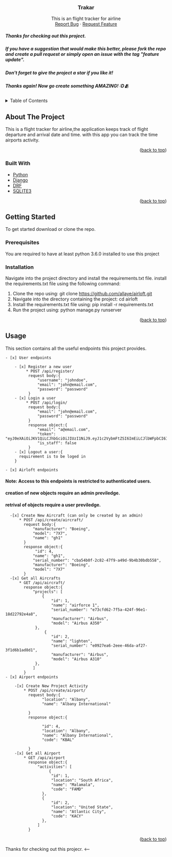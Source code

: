 <div id="top"></div>





<!-- PROJECT SHIELDS -->
<!--
*** I'm using markdown "reference style" links for readability.
*** Reference links are enclosed in brackets [ ] instead of parentheses ( ).
*** See the bottom of this document for the declaration of the reference variables
*** for contributors-url, forks-url, etc. This is an optional, concise syntax you may use.
*** https://www.markdownguide.org/basic-syntax/#reference-style-links
-->
<!-- [![Contributors][contributors-shield]][contributors-url]
[![Forks][forks-shield]][forks-url]
[![Stargazers][stars-shield]][stars-url]
[![Issues][issues-shield]][issues-url]
[![MIT License][license-shield]][license-url]
[![LinkedIn][linkedin-shield]][linkedin-url] -->



<!-- PROJECT LOGO -->
<br />
<div align="center">
  <a href="https://github.com/allaye/airloft">
    <!-- <img src="images/logo.png" alt="Logo" width="80" height="80"> -->
  </a>

<h3 align="center">Trakar</h3>

  <p align="center">
    This is an flight tracker for airline<br />
    <!-- <br />
    <a href="https://github.com/github_username/repo_name"><strong>Explore the docs »</strong></a>
    <br />
    <br />
    <a href="https://github.com/github_username/repo_name">View Demo</a>
    · -->
    <a href="https://github.com/allaye/airloft/issues">Report Bug</a>
    ·
    <a href="https://github.com/allaye/airloft/issues">Request Feature</a>
  </p>
</div>

##### Thanks for checking out this project. 
##### If you have a suggestion that would make this better, please fork the repo and create a pull request or simply open an issue with the tag "feature update".
##### Don't forget to give the project a star if you like it!
##### Thanks again! Now go create something AMAZING! :D🫂


<!-- TABLE OF CONTENTS -->
<details>
  <summary>Table of Contents</summary>
  <ol>
    <li>
      <a href="#about-the-project">About The Project</a>
      <ul>
        <li><a href="#built-with">Built With</a></li>
      </ul>
    </li>
    <li>
      <a href="#getting-started">Getting Started</a>
      <ul>
        <li><a href="#prerequisites">Prerequisites</a></li>
        <li><a href="#installation">Installation</a></li>
      </ul>
    </li>
    <li><a href="#usage">Usage</a></li>
    <li><a href="#examples">Examples</a></li>
    <!-- <li><a href="#roadmap">Roadmap</a></li>
    <li><a href="#contributing">Contributing</a></li>
    <li><a href="#license">License</a></li>
    <li><a href="#contact">Contact</a></li>
    <li><a href="#acknowledgments">Acknowledgments</a></li> -->
  </ol>
</details>



<!-- ABOUT THE PROJECT -->
## About The Project

<!-- [![Product Name Screen Shot][product-screenshot]](https://example.com) -->

This is a flight tracker for airline,the application keeps track of flight departure and arrival date and time. with this app you can track the time airports activity.

<p align="right">(<a href="#top">back to top</a>)</p>



### Built With

* [Python](https://python.org/)
* [Django](https://www.djangoproject.com/)
* [DRF](https://www.django-rest-framework.org/)
* [SQLITE3](https://www.sqlite.org/)

<p align="right">(<a href="#top">back to top</a>)</p>



<!-- GETTING STARTED -->
## Getting Started

To get started download or clone the repo.

### Prerequisites

You are required to have at least python 3.6.0 installed to use this project

### Installation

Navigate into the project directory and install the requirements.txt file.
install the requirements.txt file using the following command:

1. Clone the repo using: git clone https://github.com/allaye/airloft.git
2. Navigate into the directory containing the project: cd airloft
3. Install the requirements.txt file using: pip install -r requirements.txt
4. Run the project using: python manage.py runserver

<p align="right">(<a href="#top">back to top</a>)</p>



<!-- USAGE EXAMPLES -->
## Usage
This section contains all the useful endpoints this project provides.

    - [x] User endpoints

        - [x] Register a new user
             * POST /api/register/
              request body:{
                  "username": "johndoe",
                  "email": "john@email.com",
                  "password": "password"
              }
        - [x] Login a user
             * POST /api/login/
              request body:{
                  "email": "john@email.com",
                  "password": "password"
              }
              response object:{
                  "email": "a@email.com",
                  "token": "eyJ0eXAiOiJKV1QiLCJhbGciOiJIUzI1NiJ9.eyJ1c2VybmFtZSI6ImEiLCJlbWFpbCI6ImFAZW1haWwuY29tIiwiZXhwIjoxNjQwNDQ2OTM1fQ.wF4WvEK37GOXRWC8rzRWUv2UgToNtqaRXte_G_wbO4s",
                  "is_staff": false
              }
        - [x] Logout a user:{
          requirement is to be loged in
        }
    
    - [x] Airloft endpoints
#### Note: Access to this endpoints is restricted to authenticated users.
#### creation of new objects require an admin previledge.
#### retrival of objects require a user previledge.

      -[x] Create New Aircraft (can only be created by an admin)
          * POST /api/create/aircraft/
            request body:{
                "manufacturer": "Boeing",
                "model": "7X7",
                "name": "gh1"
            }
            response object:{
                 "id": 4,
                "name": "gh1",
                "serial_number": "cba54b0f-2c82-47f9-a49d-9b4b30bdb558",
                "manufacturer": "Boeing",
                "model": "7X7"
            }
      -[x] Get all Aircrafts
          * GET /api/aircraft/
            response object:{
                "projects": [
                    {
                        "id": 1,
                        "name": "airforce 1",
                        "serial_number": "e73cfd62-7f5a-424f-96e1-18d22792e4a8",
                        "manufacturer": "Airbus",
                        "model": "Airbus A350"
                 },
                     {
                        "id": 2,
                        "name": "lighten",
                        "serial_number": "e0927ea6-2eee-46da-af27-3f1d6b1ad8d1",
                        "manufacturer": "Airbus",
                        "model": "Airbus A310"
                 },
                ]
            }
    - [x] Airport endpoints
        
        -[x] Create New Project Activity
            * POST /api/create/airport/
              request body:{
                    "location": "Albany",
                    "name": "Albany International"

              }
              response object:{
                
                    "id": 4,
                    "location": "Albany",
                    "name": "Albany International",
                    "code": "KBAL"

              }
        -[x] Get all Airport
            * GET /api/airport
              response object:{
                  "activities": [
                       {
                        "id": 1,
                        "location": "South Africa",
                        "name": "Malamala",
                        "code": "FAMD"
                    },
                    {
                        "id": 2,
                        "location": "United State",
                        "name": "Atlantic City",
                        "code": "KACY"
                    },
                  ]
              }

<p align="right">(<a href="#top">back to top</a>)</p>
<!-- 



<h4 align="center"> --> Thanks for checking out this projecr. <-- </h4>
